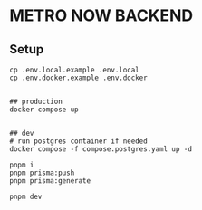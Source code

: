 # METRO NOW BACKEND

## Setup

```shell
cp .env.local.example .env.local
cp .env.docker.example .env.docker


## production
docker compose up


## dev
# run postgres container if needed
docker compose -f compose.postgres.yaml up -d

pnpm i
pnpm prisma:push
pnpm prisma:generate

pnpm dev
```
